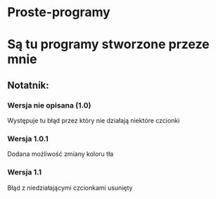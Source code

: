# Proste-programy
<h1>Są tu programy stworzone przeze mnie</h1>

<h2>Notatnik:</h2>
<h3>Wersja nie opisana (1.0)</h3>
Występuje tu błąd przez który nie działają niektóre czcionki

<h3>Wersja 1.0.1</h3>
Dodana możliwość zmiany koloru tła

<h3>Wersja 1.1</h3>
Błąd z niedziałającymi czcionkami usunięty

